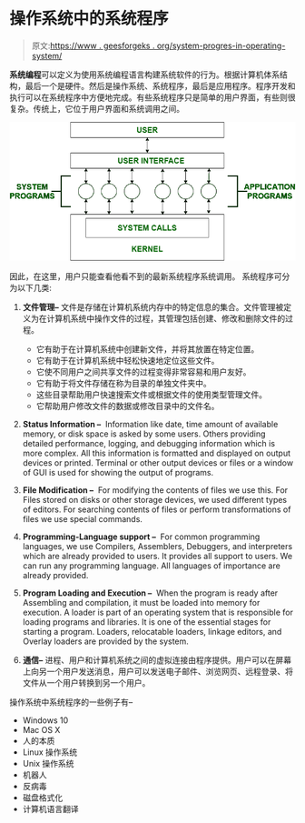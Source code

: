# 操作系统中的系统程序

> 原文:[https://www . geesforgeks . org/system-progres-in-operating-system/](https://www.geeksforgeeks.org/system-programs-in-operating-system/)

**系统编程**可以定义为使用系统编程语言构建系统软件的行为。根据计算机体系结构，最后一个是硬件。然后是操作系统、系统程序，最后是应用程序。程序开发和执行可以在系统程序中方便地完成。有些系统程序只是简单的用户界面，有些则很复杂。传统上，它位于用户界面和系统调用之间。

![](img/70232cf031eb9eca71c3292ebfb5a959.png)

因此，在这里，用户只能查看他看不到的最新系统程序系统调用。
系统程序可分为以下几类:

1.  **文件管理–**
    文件是存储在计算机系统内存中的特定信息的集合。文件管理被定义为在计算机系统中操作文件的过程，其管理包括创建、修改和删除文件的过程。
    *   它有助于在计算机系统中创建新文件，并将其放置在特定位置。
    *   它有助于在计算机系统中轻松快速地定位这些文件。
    *   它使不同用户之间共享文件的过程变得非常容易和用户友好。
    *   它有助于将文件存储在称为目录的单独文件夹中。
    *   这些目录帮助用户快速搜索文件或根据文件的使用类型管理文件。
    *   它帮助用户修改文件的数据或修改目录中的文件名。

2.  **Status Information –** 
    Information like date, time amount of available memory, or disk space is asked by some users. Others providing detailed performance, logging, and debugging information which is more complex. All this information is formatted and displayed on output devices or printed. Terminal or other output devices or files or a window of GUI is used for showing the output of programs. 
3.  **File Modification –** 
    For modifying the contents of files we use this. For Files stored on disks or other storage devices, we used different types of editors. For searching contents of files or perform transformations of files we use special commands. 
4.  **Programming-Language support –** 
    For common programming languages, we use Compilers, Assemblers, Debuggers, and interpreters which are already provided to users. It provides all support to users. We can run any programming language. All languages of importance are already provided. 
5.  **Program Loading and Execution –** 
    When the program is ready after Assembling and compilation, it must be loaded into memory for execution. A loader is part of an operating system that is responsible for loading programs and libraries. It is one of the essential stages for starting a program. Loaders, relocatable loaders, linkage editors, and Overlay loaders are provided by the system. 
6.  **通信–**
    进程、用户和计算机系统之间的虚拟连接由程序提供。用户可以在屏幕上向另一个用户发送消息，用户可以发送电子邮件、浏览网页、远程登录、将文件从一个用户转换到另一个用户。

操作系统中系统程序的一些例子有–

*   Windows 10
*   Mac OS X
*   人的本质
*   Linux 操作系统
*   Unix 操作系统
*   机器人
*   反病毒
*   磁盘格式化
*   计算机语言翻译